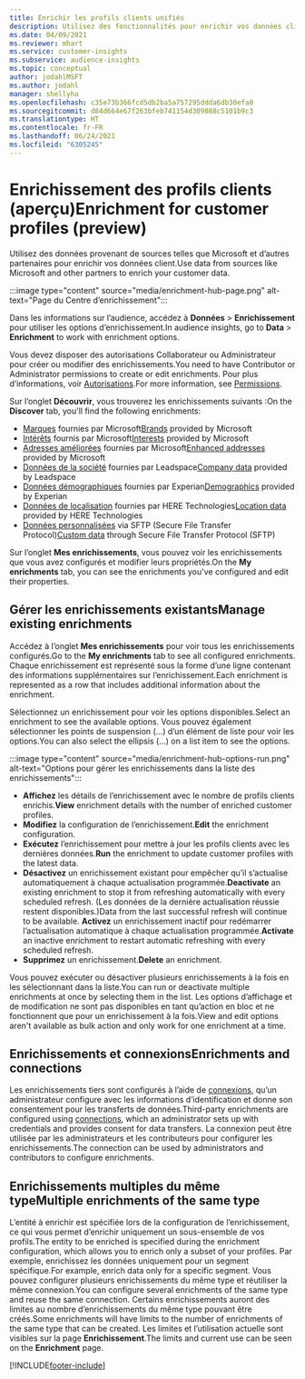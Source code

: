```yaml
---
title: Enrichir les profils clients unifiés
description: Utilisez des fonctionnalités pour enrichir vos données client.
ms.date: 04/09/2021
ms.reviewer: mhart
ms.service: customer-insights
ms.subservice: audience-insights
ms.topic: conceptual
author: jodahlMSFT
ms.author: jodahl
manager: shellyha
ms.openlocfilehash: c35e73b366fcd5db2ba5a757295ddda6db30efa0
ms.sourcegitcommit: d84d664e67f263bfeb741154d309088c5101b9c3
ms.translationtype: HT
ms.contentlocale: fr-FR
ms.lasthandoff: 06/24/2021
ms.locfileid: "6305245"
---
```

# <a name="enrichment-for-customer-profiles-preview"></a><span data-ttu-id="fb4a2-103">Enrichissement des profils clients (aperçu)</span><span class="sxs-lookup"><span data-stu-id="fb4a2-103">Enrichment for customer profiles (preview)</span></span>

<span data-ttu-id="fb4a2-104">Utilisez des données provenant de sources telles que Microsoft et d’autres partenaires pour enrichir vos données client.</span><span class="sxs-lookup"><span data-stu-id="fb4a2-104">Use data from sources like Microsoft and other partners to enrich your customer data.</span></span>

:::image type="content" source="media/enrichment-hub-page.png" alt-text="Page du Centre d’enrichissement":::

<span data-ttu-id="fb4a2-106">Dans les informations sur l’audience, accédez à **Données** > **Enrichissement** pour utiliser les options d’enrichissement.</span><span class="sxs-lookup"><span data-stu-id="fb4a2-106">In audience insights, go to **Data** > **Enrichment** to work with enrichment options.</span></span>  

<span data-ttu-id="fb4a2-107">Vous devez disposer des autorisations Collaborateur ou Administrateur pour créer ou modifier des enrichissements.</span><span class="sxs-lookup"><span data-stu-id="fb4a2-107">You need to have Contributor or Administrator permissions to create or edit enrichments.</span></span> <span data-ttu-id="fb4a2-108">Pour plus d’informations, voir [Autorisations](permissions.md).</span><span class="sxs-lookup"><span data-stu-id="fb4a2-108">For more information, see [Permissions](permissions.md).</span></span>

<span data-ttu-id="fb4a2-109">Sur l’onglet **Découvrir**, vous trouverez les enrichissements suivants :</span><span class="sxs-lookup"><span data-stu-id="fb4a2-109">On the **Discover** tab, you'll find the following enrichments:</span></span>

- <span data-ttu-id="fb4a2-110">[Marques](enrichment-microsoft.md) fournies par Microsoft</span><span class="sxs-lookup"><span data-stu-id="fb4a2-110">[Brands](enrichment-microsoft.md) provided by Microsoft</span></span>
- <span data-ttu-id="fb4a2-111">[Intérêts](enrichment-microsoft.md) fournis par Microsoft</span><span class="sxs-lookup"><span data-stu-id="fb4a2-111">[Interests](enrichment-microsoft.md) provided by Microsoft</span></span>
- <span data-ttu-id="fb4a2-112">[Adresses améliorées](enrichment-enhanced-addresses.md) fournies par Microsoft</span><span class="sxs-lookup"><span data-stu-id="fb4a2-112">[Enhanced addresses](enrichment-enhanced-addresses.md) provided by Microsoft</span></span>
- <span data-ttu-id="fb4a2-113">[Données de la société](enrichment-leadspace.md) fournies par Leadspace</span><span class="sxs-lookup"><span data-stu-id="fb4a2-113">[Company data](enrichment-leadspace.md) provided by Leadspace</span></span>
- <span data-ttu-id="fb4a2-114">[Données démographiques](enrichment-experian.md) fournies par Experian</span><span class="sxs-lookup"><span data-stu-id="fb4a2-114">[Demographics](enrichment-experian.md) provided by Experian</span></span>
- <span data-ttu-id="fb4a2-115">[Données de localisation](enrichment-here.md) fournies par HERE Technologies</span><span class="sxs-lookup"><span data-stu-id="fb4a2-115">[Location data](enrichment-here.md) provided by HERE Technologies</span></span>
- <span data-ttu-id="fb4a2-116">[Données personnalisées](enrichment-SFTP-custom-import.md) via SFTP (Secure File Transfer Protocol)</span><span class="sxs-lookup"><span data-stu-id="fb4a2-116">[Custom data](enrichment-SFTP-custom-import.md) through Secure File Transfer Protocol (SFTP)</span></span>

<span data-ttu-id="fb4a2-117">Sur l’onglet **Mes enrichissements**, vous pouvez voir les enrichissements que vous avez configurés et modifier leurs propriétés.</span><span class="sxs-lookup"><span data-stu-id="fb4a2-117">On the **My enrichments** tab, you can see the enrichments you've configured and edit their properties.</span></span>

## <a name="manage-existing-enrichments"></a><span data-ttu-id="fb4a2-118">Gérer les enrichissements existants</span><span class="sxs-lookup"><span data-stu-id="fb4a2-118">Manage existing enrichments</span></span>

<span data-ttu-id="fb4a2-119">Accédez à l’onglet **Mes enrichissements** pour voir tous les enrichissements configurés.</span><span class="sxs-lookup"><span data-stu-id="fb4a2-119">Go to the **My enrichments** tab to see all configured enrichments.</span></span> <span data-ttu-id="fb4a2-120">Chaque enrichissement est représenté sous la forme d’une ligne contenant des informations supplémentaires sur l’enrichissement.</span><span class="sxs-lookup"><span data-stu-id="fb4a2-120">Each enrichment is represented as a row that includes additional information about the enrichment.</span></span>

<span data-ttu-id="fb4a2-121">Sélectionnez un enrichissement pour voir les options disponibles.</span><span class="sxs-lookup"><span data-stu-id="fb4a2-121">Select an enrichment to see the available options.</span></span> <span data-ttu-id="fb4a2-122">Vous pouvez également sélectionner les points de suspension (...) d’un élément de liste pour voir les options.</span><span class="sxs-lookup"><span data-stu-id="fb4a2-122">You can also select the ellipsis (...) on a list item to see the options.</span></span>

:::image type="content" source="media/enrichment-hub-options-run.png" alt-text="Options pour gérer les enrichissements dans la liste des enrichissements":::

- <span data-ttu-id="fb4a2-124">**Affichez** les détails de l’enrichissement avec le nombre de profils clients enrichis.</span><span class="sxs-lookup"><span data-stu-id="fb4a2-124">**View** enrichment details with the number of enriched customer profiles.</span></span>
- <span data-ttu-id="fb4a2-125">**Modifiez** la configuration de l’enrichissement.</span><span class="sxs-lookup"><span data-stu-id="fb4a2-125">**Edit** the enrichment configuration.</span></span>
- <span data-ttu-id="fb4a2-126">**Exécutez** l’enrichissement pour mettre à jour les profils clients avec les dernières données.</span><span class="sxs-lookup"><span data-stu-id="fb4a2-126">**Run** the enrichment to update customer profiles with the latest data.</span></span>
- <span data-ttu-id="fb4a2-127">**Désactivez** un enrichissement existant pour empêcher qu’il s’actualise automatiquement à chaque actualisation programmée.</span><span class="sxs-lookup"><span data-stu-id="fb4a2-127">**Deactivate** an existing enrichment to stop it from refreshing automatically with every scheduled refresh.</span></span> <span data-ttu-id="fb4a2-128">(Les données de la dernière actualisation réussie restent disponibles.)</span><span class="sxs-lookup"><span data-stu-id="fb4a2-128">Data from the last successful refresh will continue to be available.</span></span> <span data-ttu-id="fb4a2-129">**Activez** un enrichissement inactif pour redémarrer l’actualisation automatique à chaque actualisation programmée.</span><span class="sxs-lookup"><span data-stu-id="fb4a2-129">**Activate** an inactive enrichment to restart automatic refreshing with every scheduled refresh.</span></span>
- <span data-ttu-id="fb4a2-130">**Supprimez** un enrichissement.</span><span class="sxs-lookup"><span data-stu-id="fb4a2-130">**Delete** an enrichment.</span></span>

<span data-ttu-id="fb4a2-131">Vous pouvez exécuter ou désactiver plusieurs enrichissements à la fois en les sélectionnant dans la liste.</span><span class="sxs-lookup"><span data-stu-id="fb4a2-131">You can run or deactivate multiple enrichments at once by selecting them in the list.</span></span> <span data-ttu-id="fb4a2-132">Les options d’affichage et de modification ne sont pas disponibles en tant qu’action en bloc et ne fonctionnent que pour un enrichissement à la fois.</span><span class="sxs-lookup"><span data-stu-id="fb4a2-132">View and edit options aren't available as bulk action and only work for one enrichment at a time.</span></span>

## <a name="enrichments-and-connections"></a><span data-ttu-id="fb4a2-133">Enrichissements et connexions</span><span class="sxs-lookup"><span data-stu-id="fb4a2-133">Enrichments and connections</span></span>

<span data-ttu-id="fb4a2-134">Les enrichissements tiers sont configurés à l’aide de [connexions](connections.md), qu’un administrateur configure avec les informations d’identification et donne son consentement pour les transferts de données.</span><span class="sxs-lookup"><span data-stu-id="fb4a2-134">Third-party enrichments are configured using [connections](connections.md), which an administrator sets up with credentials and provides consent for data transfers.</span></span> <span data-ttu-id="fb4a2-135">La connexion peut être utilisée par les administrateurs et les contributeurs pour configurer les enrichissements.</span><span class="sxs-lookup"><span data-stu-id="fb4a2-135">The connection can be used by administrators and contributors to configure enrichments.</span></span>  

## <a name="multiple-enrichments-of-the-same-type"></a><span data-ttu-id="fb4a2-136">Enrichissements multiples du même type</span><span class="sxs-lookup"><span data-stu-id="fb4a2-136">Multiple enrichments of the same type</span></span>

<span data-ttu-id="fb4a2-137">L’entité à enrichir est spécifiée lors de la configuration de l’enrichissement, ce qui vous permet d’enrichir uniquement un sous-ensemble de vos profils.</span><span class="sxs-lookup"><span data-stu-id="fb4a2-137">The entity to be enriched is specified during the enrichment configuration, which allows you to enrich only a subset of your profiles.</span></span> <span data-ttu-id="fb4a2-138">Par exemple, enrichissez les données uniquement pour un segment spécifique.</span><span class="sxs-lookup"><span data-stu-id="fb4a2-138">For example, enrich data only for a specific segment.</span></span> <span data-ttu-id="fb4a2-139">Vous pouvez configurer plusieurs enrichissements du même type et réutiliser la même connexion.</span><span class="sxs-lookup"><span data-stu-id="fb4a2-139">You can configure several enrichments of the same type and reuse the same connection.</span></span> <span data-ttu-id="fb4a2-140">Certains enrichissements auront des limites au nombre d’enrichissements du même type pouvant être créés.</span><span class="sxs-lookup"><span data-stu-id="fb4a2-140">Some enrichments will have limits to the number of enrichments of the same type that can be created.</span></span> <span data-ttu-id="fb4a2-141">Les limites et l’utilisation actuelle sont visibles sur la page **Enrichissement**.</span><span class="sxs-lookup"><span data-stu-id="fb4a2-141">The limits and current use can be seen on the **Enrichment** page.</span></span>

[!INCLUDE[footer-include](../includes/footer-banner.md)]
